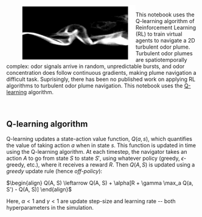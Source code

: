 <figure>
    <img src = "data/plume_fig2.png" width="300" align="left">
</figure>
<br>
This notebook uses the Q-learning algorithm of Reinforcement Learning (RL) to train virtual agents to navigate a 2D turbulent odor plume. Turbulent odor plumes are spatiotemporally complex: odor signals arrive in random, unpredictable bursts, and odor concentration does follow continuous gradients, making plume navigation a difficult task. Suprisingly, there has been no published work on applying RL algorithms to turbulent odor plume navigation. This notebook uses the <a href=https://en.wikipedia.org/wiki/Q-learning>Q-learning</a> algorithm.
<br>
<br>
<br>




## Q-learning algorithm
Q-learning updates a state-action value function, $Q(a, s)$, which quantifies the value of taking action $a$ when in state $s$. This function is updated in time using the Q-learning algorithm. At each timestep, the navigator takes an action $A$ to go from state $S$ to state $S'$, using whatever policy (greedy, $\epsilon$-greedy, etc.), where it receives a reward $R$. Then $Q(A, S)$ is updated using a *greedy* update rule (hence *off-policy*):

$\begin{align}
 Q(A, S) \leftarrow Q(A, S) + \alpha[R + \gamma \max_a Q(a, S')  - Q(A, S)]
\end{align}$

Here, $\alpha < 1$ and $\gamma < 1$ are update step-size and learning rate -- both hyperparameters in the simulation.